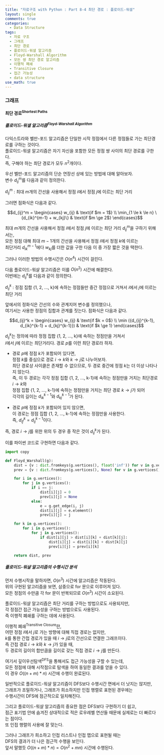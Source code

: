 ```yaml
---
title: "자료구조 with Python : Part 8-4 최단 경로 : 플로이드-워셜"
layout: single
comments: true
categories:
  - Data Structure
tags:
  - 자료 구조
  - 그래프
  - 최단 경로
  - 플로이드-워셜 알고리즘
  - Floyd-Warshall Algorithm
  - 모든 쌍 최단 경로 알고리즘
  - 이행적 폐쇄
  - Transitive Closure
  - 접근 가능성
  - data structure
use_math: true
---
```


### 그래프

#### 최단 경로<sup>Shortest Paths</sup>

##### 플로이드-워셜 알고리즘<sup>Floyd-Warshall Algorithm</sup>

다익스트라와 벨만-포드 알고리즘은 단일한 시작 정점에서 다른 정점들로 가는 최단경로를 구하는 것이다.  
플로이드-워셜 알고리즘은 자기 자신을 포함한 모든 정점 쌍 사이의 최단 경로를 구한다.  
즉, 구해야 하는 최단 경로가 모두 $n^2$개이다.  

우선 벨만-포드 알고리즘의 단순 연장선 상에 있는 방법에 대해 알아보자.  
변수 $d_{ij}^m$를 다음과 같이 정의한다.  

$d_{ij}^m$ : 최대 $m$개의 간선을 사용해서 정점 $i$에서 정점 $j$에 이르는 최단 거리  

그러면 점화식은 다음과 같다.

$$d_{ij}^m =
\begin{cases}
w_{ij}     & \text{if $m = 1$} \\
\min_{1 \le k \le n} \{d_{ik}^{m-1} + w_{kj}\}    & \text{if $m \ge 2$}
\end{cases}$$

최대 $m$개의 간선을 사용해서 정점 $i$에서 정점 $j$에 이르는 최단 거리 $d_{ij}^m$을 구하기 위해서는,  
모든 정점   대해 최대 $m-1$개의 간선을 사용해서 정점 $i$에서 정점 $k$에 이르는  
최단거리 $d_{ik}^{m-1}$에다 $w_{kj}$를 더한 값을 구한 다음 이 중 가장 짧은 것을 택한다.  

그러나 이러한 방법의 수행시간은 $O(n^4)$ 시간이 걸린다.  

다음 플로이드-워샬 알고리즘은 이를 $O(n^2)$ 시간에 해결한다.  
이번에는 $d_{ij}^k$를 다음과 같이 정의한다.

$d_{ij}^k$ : 정점 집합 {1, 2, ..., k}에 속하는 정점들만 중간 정점으로 거쳐서 $i$에서 $j$에 이르는 최단 거리  

앞에서의 정화식은 간선의 수와 관계지어 변수를 정의했으나,  
여기서는 사용한 정점의 집합과 관계를 짓는다. 점화식은 다음과 같다.

$$d_{ij}^k =
\begin{cases}
w_{ij}     & \text{if $k = 0$} \\
\min ({d_{ij}^{k-1}, d_{ik}^{k-1} + d_{kj}^{k-1}})    & \text{if $k \ge 1}
\end{cases}$$

$d_{ij}^k$는 정의에 따라 정점 집합 {1, 2, ..., k}에 속하는 정점만을 거쳐서  
$i$에서 $j$에 이르는 최단거리다. 경로 $p$를 이런 최단 경로라 하자.

* 경로 $p$에 정점 $k$가 포함되어 있다면,  
  정점 $k$를 중심으로 경로 $i \to k$와 $k \to j$로 나누어보자.  
  최단 경로상 사이클은 존재할 수 없으므로, 두 경로 중간에 정점 $k$는 더 이상 나타나지 않는다.  
  즉, 이 두 경로는 각각 정점 집합 {1, 2, ..., k-1}에 속하는 정점만을 거치는 최단경로 $i \to k$와  
  정점 집합 {1, 2, ..., k-1}에 속하는 정점만을 거치는 최단 경로 $k \to j$가 되어  
  각각의 길이는 $d_{ik}^{k-1}$와 $d_{kj}^{k-1}$가 된다.  
  
* 경로 $p$에 정점 $k$가 포함되어 있지 않으면,  
  이 경로는 정점 집합 {1, 2, ..., k-1}에 속하는 정점만을 사용한다.  
  즉, $d_{if}^k = d_{ij}^{k-1}$이다.

즉, 경로 $i \to j$를 위한 위의 두 경우 중 작은 것이 $d_{ij}^k$가 된다.

이를 파이썬 코드로 구현하면 다음과 같다.
```python
import copy

def Floyd_Warshall(g):
    dist = {v : dict.fromkeys(g.vertices(), float('inf')) for v in g.vertices()}
    prev = {v : dict.fromkeys(g.vertices(), None) for v in g.vertices()}

    for i in g.vertices():
        for j in g.vertices():
            if i == j:
                dist[i][j] = 0
                prev[i][j] = None
            else:
                e = g.get_edge(i, j)
                dist[i][j] = e.element()
                prev[i][j] = j

    for k in g.vertices():
        for i in g.vertices():
            for j in g.vertices():
                if dist[i][j] > dist[i][k] + dist[k][j]:
                    dist[i][j] = dist[i][k] + dist[k][j]
                    prev[i][j] = prev[i][k]

    return dist, prev
```

##### 플로이드-워샬 알고리즘의 수행시간 분석

먼저 수행시작을 말하자면, $O(n^3)$ 시간에 알고리즘은 작동된다.  
위의 구현된 알고리즘을 보면, 삼중으로 for 문으로 이루어져 있다.  
모든 정점의 수만큼 각 for 문이 반복되므로 $O(n^3)$ 시간이 소요된다.  

플로이드-워샬 알고리즘은 최단 거리를 구하는 방법으로도 사용되지만,  
각 정점간 접근 가능성을 구하는 방법으로도 사용된다.  
즉 이행적 폐쇄를 구하는 데에 사용된다.

이행적 폐쇄<sup>Transitive Closure</sup>란,  
어떤 정점 $i$에서 $j$로 가는 방향에 대해 직접 경로는 없지만,  
$k$를 통한 간접 경로가 있을 때 $i \to j$로의 간선으로 연결한 그래프이다.  
즉 간접 경로 $i \to k$와 $k \to j$가 있을 때,  
두 경로의 길이의 합만큼을 길이로 갖는 직접 경로 $i \to j$를 만든다.

여기서 깊이우선탐색<sup>DFS</sup>을 통해서도 접근 가능성을 구할 수 있는데,  
모든 정점에 대해 시작점으로 탐색을 하여 동일한 결과를 얻을 수 있다.  
이 경우 $O((n+m)*n)$ 시간에 수행이 완료된다.

일반적으로 플로이드-워샬 알고리즘이 DFS보다 수행시간 면에서 더 낫지는 않지만,  
그래프가 조밀하거나, 그래프가 희소하지만 인접 행렬로 표현된 경우에는  
수행시간이 DFS에 점근적으로 일치해진다.

그리고 플로이드-워샬 알고리즘의 중요한 점은 DFS보다 구현하기 더 쉽고,  
점근 표기법 안에 숨겨진 상대적으로 적은 로우레벨 연산들 때문에 실제로는 더 빠르다는 점이다.  
또 인접 행렬의 사용에 잘 맞는다.

그러나 그래프가 희소하고 인접 리스트나 인접 맵으로 표현될 때는  
DFS의 결과가 더 나은 점근적 수행을 보인다.  
앞서 말했듯 $O((n+m)*n) = O(n^2 + mn)$ 시간에 수행된다.
